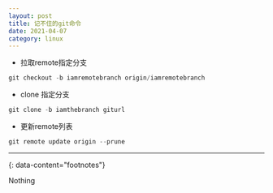 ```yaml
---
layout: post
title: 记不住的git命令
date: 2021-04-07
category: linux
---
```


* 拉取remote指定分支  

```c
git checkout -b iamremotebranch origin/iamremotebranch
```

* clone 指定分支  

```c
git clone -b iamthebranch giturl
```

* 更新remote列表  

```c
git remote update origin --prune
```

---
{: data-content="footnotes"}

Nothing